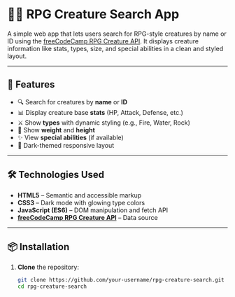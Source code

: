 # 🧙‍♂️ RPG Creature Search App

A simple web app that lets users search for RPG-style creatures by name or ID using the [freeCodeCamp RPG Creature API](https://rpg-creature-api.freecodecamp.rocks). It displays creature information like stats, types, size, and special abilities in a clean and styled layout.

---

## 🚀 Features

- 🔍 Search for creatures by **name** or **ID**
- 📊 Display creature base **stats** (HP, Attack, Defense, etc.)
- ⚔️ Show **types** with dynamic styling (e.g., Fire, Water, Rock)
- 📏 Show **weight** and **height**
- ✨ View **special abilities** (if available)
- 🌙 Dark-themed responsive layout

---

## 🛠️ Technologies Used

- **HTML5** – Semantic and accessible markup
- **CSS3** – Dark mode with glowing type colors
- **JavaScript (ES6)** – DOM manipulation and fetch API
- **[freeCodeCamp RPG Creature API](https://rpg-creature-api.freecodecamp.rocks)** – Data source

---

## 📦 Installation

1. **Clone** the repository:

   ```bash
   git clone https://github.com/your-username/rpg-creature-search.git
   cd rpg-creature-search
